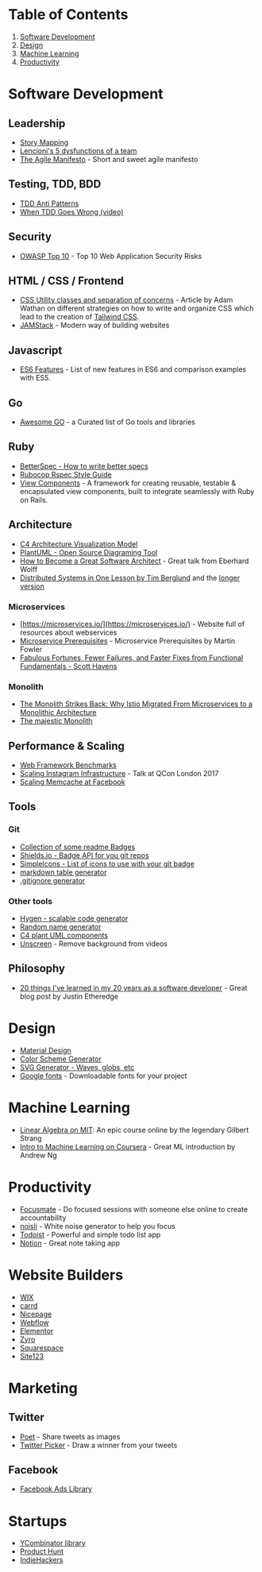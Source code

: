 # Table of Contents

1. [Software Development](#software-development)
2. [Design](#design)
3. [Machine Learning](#machine-learning)
4. [Productivity](#productivity)


# Software Development

## Leadership

* [Story Mapping](https://www.jpattonassociates.com/story-mapping/)
* [Lencioni's 5 dysfunctions of a team](https://medium.com/taskworld-blog/lencionis-5-dysfunctions-of-a-team-330d58b2cd81)
* [The Agile Manifesto](https://agilemanifesto.org/) - Short and sweet agile manifesto


## Testing, TDD, BDD

* [TDD Anti Patterns](https://bryanwilhite.github.io/the-funky-knowledge-base/entry/kb2076072213/)
* [When TDD Goes Wrong (video)](https://www.youtube.com/watch?v=UWtEVKVPBQ0)

## Security

* [OWASP Top 10](https://owasp.org/www-project-top-ten/) - Top 10 Web Application Security Risks

## HTML / CSS / Frontend

* [CSS Utility classes and separation of concerns](https://adamwathan.me/css-utility-classes-and-separation-of-concerns/) - Article by Adam Wathan on different strategies on how to write and organize CSS which lead to the creation of [Tailwind CSS](https://tailwindcss.com/).
* [JAMStack](https://jamstack.org/) - Modern way of building websites

## Javascript

* [ES6 Features](http://es6-features.org/) - List of new features in ES6 and comparison examples with ES5.

## Go

* [Awesome GO](https://github.com/avelino/awesome-go) - a Curated list of Go tools and libraries

## Ruby

* [BetterSpec - How to write better specs](https://www.betterspecs.org/)
* [Rubocop Rspec Style Guide](https://github.com/rubocop/rspec-style-guide)
* [View Components](https://viewcomponent.org/) - A framework for creating reusable, testable & encapsulated view components, built to integrate seamlessly with Ruby on Rails.


## Architecture

* [C4 Architecture Visualization Model](https://www.youtube.com/watch?v=x2-rSnhpw0g)
* [PlantUML - Open Source Diagraming Tool](https://plantuml.com/)
* [How to Become a Great Software Architect](https://www.youtube.com/watch?v=v_nhv6aY1Kg) - Great talk from Eberhard Wolff 
* [Distributed Systems in One Lesson by Tim Berglund](https://www.youtube.com/watch?v=Y6Ev8GIlbxc) and the [longer version](https://www.oreilly.com/library/view/distributed-systems-in/9781491924914/)

### Microservices

* [https://microservices.io/](https://microservices.io/) - Website full of resources about webservices
* [Microservice Prerequisites](https://martinfowler.com/bliki/MicroservicePrerequisites.html) - Microservice Prerequisites by Martin Fowler
* [Fabulous Fortunes, Fewer Failures, and Faster Fixes from Functional Fundamentals - Scott Havens](https://www.youtube.com/watch?v=FskIb9SariI)

### Monolith

* [The Monolith Strikes Back: Why Istio Migrated From Microservices to a Monolithic Architecture](https://ieeexplore.ieee.org/document/9520758) 
* [The majestic Monolith](https://m.signalvnoise.com/the-majestic-monolith/)

## Performance & Scaling

* [Web Framework Benchmarks](https://www.techempower.com/benchmarks/)
* [Scaling Instagram Infrastructure](https://www.youtube.com/watch?v=hnpzNAPiC0E) - Talk at QCon London 2017
* [Scaling Memcache at Facebook](http://www.cs.utah.edu/~stutsman/cs6963/public/papers/memcached.pdf)

## Tools

### Git

* [Collection of some readme Badges](https://badges.aleen42.com/)
* [Shields.io - Badge API for you git repos](https://shields.io/)
* [SimpleIcons - List of icons to use with your git badge](https://simpleicons.org/)
* [markdown table generator](https://www.tablesgenerator.com/markdown_tables)
* [.gitignore generator](https://www.toptal.com/developers/gitignore)


### Other tools
* [Hygen - scalable code generator](https://www.hygen.io/)
* [Random name generator](https://sprintnamegenerator.com/)
* [C4 plant UML components](https://github.com/plantuml-stdlib/C4-PlantUML)
* [Unscreen](https://www.unscreen.com/) - Remove background from videos

## Philosophy

* [20 things I've learned in my 20 years as a software developer](https://www.simplethread.com/20-things-ive-learned-in-my-20-years-as-a-software-engineer/) - Great blog post by Justin Etheredge


# Design

* [Material Design](https://material.io/)
* [Color Scheme Generator](https://coolors.co/)
* [SVG Generator - Waves, globs, etc](https://haikei.app/)
* [Google fonts](https://fonts.google.com/) - Downloadable fonts for your project

# Machine Learning

* [Linear Algebra on MIT](https://ocw.mit.edu/courses/mathematics/18-06-linear-algebra-spring-2010/video-lectures/): An epic course online by the legendary Gilbert Strang
* [Intro to Machine Learning on Coursera](https://www.coursera.org/learn/machine-learning) - Great ML introduction by Andrew Ng

# Productivity

* [Focusmate](https://www.focusmate.com/) - Do focused sessions with someone else online to create accountability
* [noisli](https://www.noisli.com/) - White noise generator to help you focus
* [Todoist](https://todoist.com/) - Powerful and simple todo list app
* [Notion](https://www.notion.so/) - Great note taking app

# Website Builders

* [WIX](https://www.wix.com/)
* [carrd](https://carrd.co/)
* [Nicepage](https://nicepage.com/)
* [Webflow](https://webflow.com/)
* [Elementor](https://elementor.com/)
* [Zyro](https://zyro.com/)
* [Squarespace](https://www.squarespace.com/)
* [Site123](https://www.site123.com/)

# Marketing

## Twitter

* [Poet](https://poet.so/) - Share tweets as images
* [Twitter Picker](https://twitterpicker.com/) - Draw a winner from your tweets

## Facebook

* [Facebook Ads Library](https://www.facebook.com/ads/library)

# Startups

* [YCombinator library](https://www.ycombinator.com/library)
* [Product Hunt](https://www.producthunt.com/)
* [IndieHackers](https://www.indiehackers.com/)
